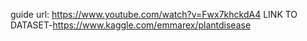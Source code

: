 guide url: https://www.youtube.com/watch?v=Fwx7khckdA4
LINK TO DATASET-https://www.kaggle.com/emmarex/plantdisease